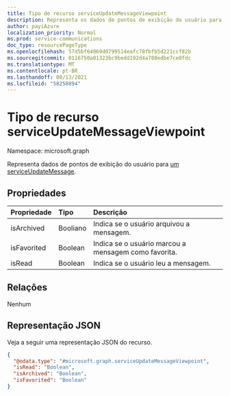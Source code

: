 ```yaml
---
title: Tipo de recurso serviceUpdateMessageViewpoint
description: Representa os dados de pontos de exibição do usuário para um serviceUpdateMessage."
author: payiAzure
localization_priority: Normal
ms.prod: service-communications
doc_type: resourcePageType
ms.openlocfilehash: 57d5bf64069d0799514eafc78fbfb5d221ccf82b
ms.sourcegitcommit: 0116750a01323bc9bedd192d4a780edbe7ce0fdc
ms.translationtype: MT
ms.contentlocale: pt-BR
ms.lasthandoff: 08/13/2021
ms.locfileid: "58250894"
---
```

# <a name="serviceupdatemessageviewpoint-resource-type"></a>Tipo de recurso serviceUpdateMessageViewpoint

Namespace: microsoft.graph

Representa dados de pontos de exibição do usuário para [um serviceUpdateMessage](../resources/serviceupdatemessage.md).

## <a name="properties"></a>Propriedades
|Propriedade|Tipo|Descrição|
|:---|:---|:---|
|isArchived|Booliano|Indica se o usuário arquivou a mensagem.|
|isFavorited|Boolean|Indica se o usuário marcou a mensagem como favorita.|
|isRead|Boolean|Indica se o usuário leu a mensagem.|

## <a name="relationships"></a>Relações
Nenhum

## <a name="json-representation"></a>Representação JSON
Veja a seguir uma representação JSON do recurso.
<!-- {
  "blockType": "resource",
  "@odata.type": "microsoft.graph.serviceUpdateMessageViewpoint"
}
-->
``` json
{
  "@odata.type": "#microsoft.graph.serviceUpdateMessageViewpoint",
  "isRead": "Boolean",
  "isArchived": "Boolean",
  "isFavorited": "Boolean"
}
```